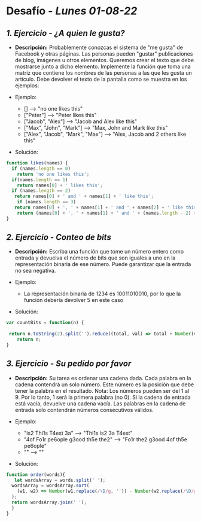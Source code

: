 # Desafío - *Lunes 01-08-22*

## *1. Ejercicio - ¿A quien le gusta?*

- **Descripción:** Probablemente conozcas el sistema de "me gusta" de Facebook y otras páginas. Las personas pueden "gustar" publicaciones de blog, imágenes u otros elementos. Queremos crear el texto que debe mostrarse junto a dicho elemento. Implemente la función que toma una matriz que contiene los nombres de las personas a las que les gusta un artículo. Debe devolver el texto de la pantalla como se muestra en los ejemplos:

- Ejemplo:

  - []                                -->  "no one likes this"
  - ["Peter"]                         -->  "Peter likes this"
  - ["Jacob", "Alex"]                 -->  "Jacob and Alex like this"
  - ["Max", "John", "Mark"]           -->  "Max, John and Mark like this"
  - ["Alex", "Jacob", "Mark", "Max"]  -->  "Alex, Jacob and 2 others like this"
  
- Solución:

```javascript
function likes(names) {
  if (names.length == 0) 
    return 'no one likes this';
  if(names.length == 1)
    return names[0] + ' likes this';
  if (names.length == 2) 
   return names[0] + ' and ' + names[1] + ' like this';
    if (names.length == 3) 
   return names[0] + ', ' + names[1] + ' and ' + names[2] + ' like this';
    return (names[0] + ', ' + names[1] + ' and ' + (names.length - 2) + ' others like this');
}
```

## *2. Ejercicio - Conteo de bits*

- **Descripción:** Escriba una función que tome un número entero como entrada y devuelva el número de bits que son iguales a uno en la representación binaria de ese número. Puede garantizar que la entrada no sea negativa.

- Ejemplo:

  - La representación binaria de 1234 es 10011010010, por lo que la función debería devolver 5 en este caso

- Solución:

```javascript
var countBits = function(n) {
  
 return n.toString(2).split('').reduce((total, val) => total + Number(val), 0);
    return n;
}
```

## *3. Ejercicio - Su pedído por favor*

- **Descripción:** Su tarea es ordenar una cadena dada. Cada palabra en la cadena contendrá un solo número. Este número es la posición que debe tener la palabra en el resultado. Nota: Los números pueden ser del 1 al 9. Por lo tanto, 1 será la primera palabra (no 0). Si la cadena de entrada está vacía, devuelve una cadena vacía. Las palabras en la cadena de entrada solo contendrán números consecutivos válidos.

- Ejemplo:

  - "is2 Thi1s T4est 3a"  -->  "Thi1s is2 3a T4est"
  - "4of Fo1r pe6ople g3ood th5e the2"  -->  "Fo1r the2 g3ood 4of th5e pe6ople"
  - ""  -->  ""

- Solución:

```javascript
function order(words){
   let wordsArray = words.split(' ');
  wordsArray = wordsArray.sort(
    (w1, w2) => Number(w1.replace(/\D/g, '')) - Number(w2.replace(/\D/g, ''))
  );
  return wordsArray.join(' ');
  }
}
```
